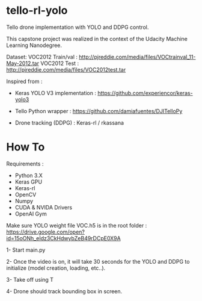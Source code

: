 # tello-rl-yolo
Tello drone implementation with YOLO and DDPG control.

This capstone project was realized in the context of the Udacity Machine Learning Nanodegree.

Dataset:
VOC2012 Train/val : http://pjreddie.com/media/files/VOCtrainval_11-May-2012.tar
VOC2012 Test : http://pjreddie.com/media/files/VOC2012test.tar

Inspired from :

- Keras YOLO V3 implementation : https://github.com/experiencor/keras-yolo3

- Tello Python wrapper : https://github.com/damiafuentes/DJITelloPy

- Drone tracking (DDPG) : Keras-rl / rkassana

# How To #

Requirements :
- Python 3.X
- Keras GPU
- Keras-rl
- OpenCV
- Numpy
- CUDA & NVIDA Drivers
- OpenAI Gym

Make sure YOLO weight file VOC.h5 is in the root folder : https://drive.google.com/open?id=15oONh_eIdz3CkHdwybZeB49rDCpE0X9A


1- Start main.py

2- Once the video is on, it will take 30 seconds for the YOLO and DDPG to initialize (model creation, loading, etc..).

3- Take off using T

4- Drone should track bounding box in screen.

